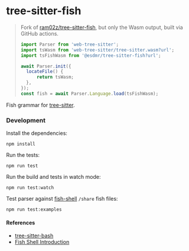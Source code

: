 tree-sitter-fish
================

> Fork of [ram02z/tree-sitter-fish](https://github.com/ram02z/tree-sitter-fish),
> but only the Wasm output, built via GitHub actions.
>
> ```js
> import Parser from 'web-tree-sitter';
> import tsWasm from 'web-tree-sitter/tree-sitter.wasm?url';
> import tsFishWasm from '@esdmr/tree-sitter-fish?url';
>
> await Parser.init({
> 	locateFile() {
> 		return tsWasm;
> 	},
> });
> const fish = await Parser.Language.load(tsFishWasm);
> ```

Fish grammar for [tree-sitter](https://github.com/tree-sitter/tree-sitter).

### Development

Install the dependencies:

    npm install

Run the tests:

    npm run test

Run the build and tests in watch mode:

    npm run test:watch

Test parser against [fish-shell](https://github.com/fish-shell/fish-shell/tree/master/share) `/share` fish files:

    npm run test:examples

#### References
* [tree-sitter-bash](https://github.com/tree-sitter/tree-sitter-bash)
* [Fish Shell Introduction](https://fishshell.com/docs/current/index.html)
